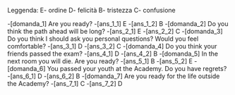 Leggenda:
E- ordine
D- felicità
B- tristezza
C- confusione

-[domanda_1]
Are you ready?
-[ans_1_1]
E
-[ans_1_2]
B
-[domanda_2]
Do you think the path ahead will be long?
-[ans_2_1]
E
-[ans_2_2]
C
-[domanda_3]
Do you think I should ask you personal questions? Would you feel comfortable?
-[ans_3_1]
D
-[ans_3_2]
C
-[domanda_4]
Do you think your friends passed the exam?
-[ans_4_1]
D
-[ans_4_2]
B
-[domanda_5]
In the next room you will die. Are you ready?
-[ans_5_1]
B
-[ans_5_2]
E
-[domanda_6]
You passed your youth at the Academy. Do you have regrets?
-[ans_6_1]
D
-[ans_6_2]
B
-[domanda_7]
Are you ready for the life outside the Academy?
-[ans_7_1]
C
-[ans_7_2]
D
